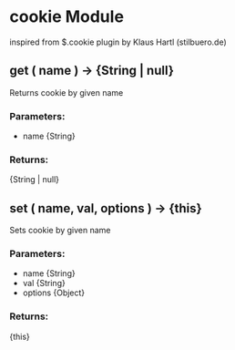 # cookie Module

inspired from $.cookie plugin by Klaus Hartl (stilbuero.de)

## get ( name ) → {String | null}

Returns cookie by given name

### Parameters:

* name {String}

### Returns:

{String | null}

## set ( name, val, options ) → {this}

Sets cookie by given name

### Parameters:

* name {String}
* val {String}
* options {Object}

### Returns:

{this}

